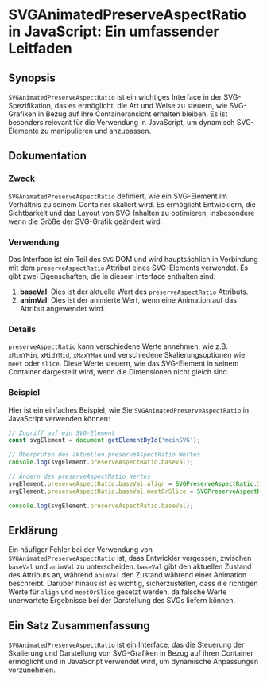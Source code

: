 <!--
Meta Description: # SVGAnimatedPreserveAspectRatio in JavaScript: Ein umfassender Leitfaden ## Synopsis `SVGAnimatedPreserveAspectRatio` ist ein wichtiges Interface in ...
Meta Keywords: svg, ein, ist, und, preserveaspectratio
-->

# SVGAnimatedPreserveAspectRatio in JavaScript: Ein umfassender Leitfaden

## Synopsis
`SVGAnimatedPreserveAspectRatio` ist ein wichtiges Interface in der SVG-Spezifikation, das es ermöglicht, die Art und Weise zu steuern, wie SVG-Grafiken in Bezug auf ihre Containeransicht erhalten bleiben. Es ist besonders relevant für die Verwendung in JavaScript, um dynamisch SVG-Elemente zu manipulieren und anzupassen.

## Dokumentation
### Zweck
`SVGAnimatedPreserveAspectRatio` definiert, wie ein SVG-Element im Verhältnis zu seinem Container skaliert wird. Es ermöglicht Entwicklern, die Sichtbarkeit und das Layout von SVG-Inhalten zu optimieren, insbesondere wenn die Größe der SVG-Grafik geändert wird.

### Verwendung
Das Interface ist ein Teil des `SVG` DOM und wird hauptsächlich in Verbindung mit dem `preserveAspectRatio` Attribut eines SVG-Elements verwendet. Es gibt zwei Eigenschaften, die in diesem Interface enthalten sind:

1. **baseVal**: Dies ist der aktuelle Wert des `preserveAspectRatio` Attributs.
2. **animVal**: Dies ist der animierte Wert, wenn eine Animation auf das Attribut angewendet wird.

### Details
`preserveAspectRatio` kann verschiedene Werte annehmen, wie z.B. `xMinYMin`, `xMidYMid`, `xMaxYMax` und verschiedene Skalierungsoptionen wie `meet` oder `slice`. Diese Werte steuern, wie das SVG-Element in seinem Container dargestellt wird, wenn die Dimensionen nicht gleich sind.

### Beispiel
Hier ist ein einfaches Beispiel, wie Sie `SVGAnimatedPreserveAspectRatio` in JavaScript verwenden können:

```javascript
// Zugriff auf ein SVG-Element
const svgElement = document.getElementById('meinSVG');

// Überprüfen des aktuellen preserveAspectRatio Wertes
console.log(svgElement.preserveAspectRatio.baseVal);

// Ändern des preserveAspectRatio Wertes
svgElement.preserveAspectRatio.baseVal.align = SVGPreserveAspectRatio.SVG_PRESERVEASPECTRATIO_XMINYMIN;
svgElement.preserveAspectRatio.baseVal.meetOrSlice = SVGPreserveAspectRatio.SVG_MEETORSLICE_MEET;

console.log(svgElement.preserveAspectRatio.baseVal);
```

## Erklärung
Ein häufiger Fehler bei der Verwendung von `SVGAnimatedPreserveAspectRatio` ist, dass Entwickler vergessen, zwischen `baseVal` und `animVal` zu unterscheiden. `baseVal` gibt den aktuellen Zustand des Attributs an, während `animVal` den Zustand während einer Animation beschreibt. Darüber hinaus ist es wichtig, sicherzustellen, dass die richtigen Werte für `align` und `meetOrSlice` gesetzt werden, da falsche Werte unerwartete Ergebnisse bei der Darstellung des SVGs liefern können.

## Ein Satz Zusammenfassung
`SVGAnimatedPreserveAspectRatio` ist ein Interface, das die Steuerung der Skalierung und Darstellung von SVG-Grafiken in Bezug auf ihren Container ermöglicht und in JavaScript verwendet wird, um dynamische Anpassungen vorzunehmen.